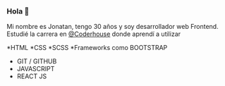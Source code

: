 ### Hola 👋

Mi nombre es Jonatan, tengo 30 años y soy desarrollador web Frontend. Estudié la carrera en [@Coderhouse](https://www.coderhouse.com/) donde aprendí a utilizar

*HTML
*CSS
*SCSS
*Frameworks como BOOTSTRAP
* GIT / GITHUB
* JAVASCRIPT
* REACT JS


<!--
**JonatanNahuelPalavecino/JonatanNAhuelPalavecino** is a ✨ _special_ ✨ repository because its `README.md` (this file) appears on your GitHub profile.

Here are some ideas to get you started:

- 🔭 I’m currently working on ...
- 🌱 I’m currently learning ...
- 👯 I’m looking to collaborate on ...
- 🤔 I’m looking for help with ...
- 💬 Ask me about ...
- 📫 How to reach me: ...
- 😄 Pronouns: ...
- ⚡ Fun fact: ...
-->
